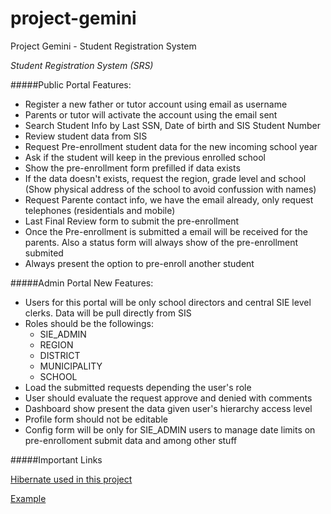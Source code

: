 # project-gemini
Project Gemini - Student Registration System

_Student Registration System (SRS)_

#####Public Portal Features: 
* Register a new father or tutor account using email as username
* Parents or tutor will activate the account using the email sent
* Search Student Info by Last SSN, Date of birth and SIS Student Number
* Review student data from SIS 
* Request Pre-enrollment student data for the new incoming school year
* Ask if the student will keep in the previous enrolled school
* Show the pre-enrollment form prefilled if data exists
* If the data doesn't exists, request the region, grade level and school (Show physical address of the school to avoid confussion with names)
* Request Parente contact info, we have the email already, only request telephones (residentials and mobile)
* Last Final Review form to submit the pre-enrollment
* Once the Pre-enrollment is submitted a email will be received for the parents. Also a status form will always show of the pre-enrollment submited
* Always present the option to pre-enroll another student


#####Admin Portal New Features:
* Users for this portal will be only school directors and central SIE level clerks. Data will be pull directly from SIS
* Roles should be the followings:
	* SIE_ADMIN
	* REGION
	* DISTRICT
	* MUNICIPALITY
	* SCHOOL
* Load the submitted requests depending the user's role
* User should evaluate the request approve and denied with comments
* Dashboard show present the data given user's hierarchy access level
* Profile form should not be editable
* Config form will be only for SIE_ADMIN users to manage date limits on pre-enrolloment submit data and among other stuff

#####Important Links

[Hibernate used in this project](http://docs.jboss.org/hibernate/orm/5.0/userguide/html_single/Hibernate_User_Guide.html)

[Example](http://www.baeldung.com/registration-with-spring-mvc-and-spring-security)